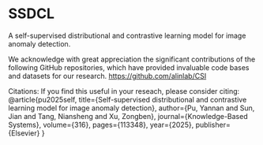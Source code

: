 # SSDCL
A self-supervised distributional and contrastive learning model for image anomaly detection. 

We acknowledge with great appreciation the significant contributions of the following GitHub repositories, which have provided invaluable code bases and datasets for our research.
https://github.com/alinlab/CSI

Citations:
If you find this useful in your reseach, please consider citing:
@article{pu2025self,
  title={Self-supervised distributional and contrastive learning model for image anomaly detection},
  author={Pu, Yannan and Sun, Jian and Tang, Niansheng and Xu, Zongben},
  journal={Knowledge-Based Systems},
  volume={316},
  pages={113348},
  year={2025},
  publisher={Elsevier}
}
